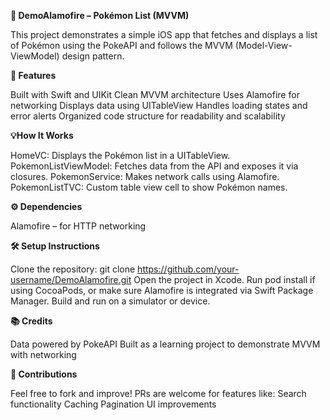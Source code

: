 **📱 DemoAlamofire – Pokémon List (MVVM)**

This project demonstrates a simple iOS app that fetches and displays a list of Pokémon using the PokeAPI and follows the MVVM (Model-View-ViewModel) design pattern.

**🚀 Features**


Built with Swift and UIKit
Clean MVVM architecture
Uses Alamofire for networking
Displays data using UITableView
Handles loading states and error alerts
Organized code structure for readability and scalability

**💡How It Works**


HomeVC: Displays the Pokémon list in a UITableView.
PokemonListViewModel: Fetches data from the API and exposes it via closures.
PokemonService: Makes network calls using Alamofire.
PokemonListTVC: Custom table view cell to show Pokémon names.

**⚙️ Dependencies**


Alamofire – for HTTP networking

**🛠️ Setup Instructions**


Clone the repository:
git clone https://github.com/your-username/DemoAlamofire.git
Open the project in Xcode.
Run pod install if using CocoaPods, or make sure Alamofire is integrated via Swift Package Manager.
Build and run on a simulator or device.

**📚 Credits**


Data powered by PokeAPI
Built as a learning project to demonstrate MVVM with networking

**🙌 Contributions**


Feel free to fork and improve! PRs are welcome for features like:
Search functionality
Caching
Pagination
UI improvements





